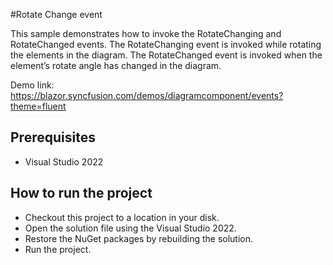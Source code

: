 #Rotate Change event

This sample demonstrates how to invoke the RotateChanging and RotateChanged events. The RotateChanging event is invoked while rotating the elements in the diagram. The RotateChanged event is invoked when the element’s rotate angle has changed in the diagram.

Demo link:
https://blazor.syncfusion.com/demos/diagramcomponent/events?theme=fluent

## Prerequisites

* Visual Studio 2022

## How to run the project

* Checkout this project to a location in your disk.
* Open the solution file using the Visual Studio 2022.
* Restore the NuGet packages by rebuilding the solution.
* Run the project.
